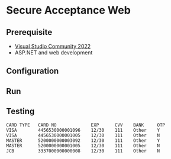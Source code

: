 # Secure Acceptance Web

## Prerequisite

- [Visual Studio Community 2022](https://visualstudio.microsoft.com/free-developer-offers/)
- ASP.NET and web development

## Configuration

## Run

## Testing

```
CARD TYPE	CARD NO             EXP      CVV    BANK     OTP
VISA        4456530000001096    12/30    111    Other    Y
VISA        4456530000001005    12/30    111    Other    N
MASTER      5200000000003092    12/30    111    Other    Y
MASTER      5200000000001005    12/30    111    Other    N
JCB         3337000000000008    12/30    111    Other    N
```
